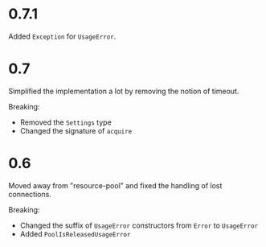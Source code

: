 # 0.7.1

Added `Exception` for `UsageError`.

# 0.7

Simplified the implementation a lot by removing the notion of timeout.

Breaking:
- Removed the `Settings` type
- Changed the signature of `acquire`

# 0.6

Moved away from "resource-pool" and fixed the handling of lost connections.

Breaking:

- Changed the suffix of `UsageError` constructors from `Error` to `UsageError`
- Added `PoolIsReleasedUsageError`
